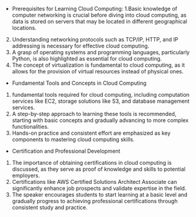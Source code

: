 - Prerequisites for Learning Cloud Computing:
1.Basic knowledge of computer networking is crucial before diving into cloud computing, as data is stored on servers that may be located in different geographical locations.
2. Understanding networking protocols such as TCP/IP, HTTP, and IP addressing is necessary for effective cloud computing.
3. A grasp of operating systems and programming languages, particularly Python, is also highlighted as essential for cloud computing.
4. The concept of virtualization is fundamental to cloud computing, as it allows for the provision of virtual resources instead of physical ones.

- Fundamental Tools and Concepts in Cloud Computing
1. fundamental tools required for cloud computing, including computation services like EC2, storage solutions like S3, and database management services.
2. A step-by-step approach to learning these tools is recommended, starting with basic concepts and gradually advancing to more complex functionalities.
3. Hands-on practice and consistent effort are emphasized as key components to mastering cloud computing skills.

- Certification and Professional Development
1. The importance of obtaining certifications in cloud computing is discussed, as they serve as proof of knowledge and skills to potential employers.
2. Certifications like AWS Certified Solutions Architect Associate can significantly enhance job prospects and validate expertise in the field.
3. The speaker encourages students to start learning at a basic level and gradually progress to achieving professional certifications through consistent study and practice.